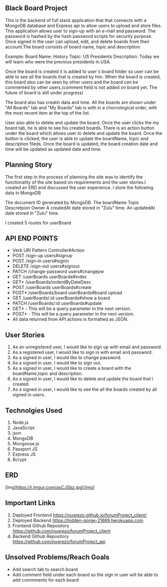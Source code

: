 
## Black Board Project
This is the backend of full stack application that that connects with a MongoDB database and Express api
to allow users to upload and store files. This application allows user to sign-up with an e-mail and password. The
password is hashed by the hash password scripts for security purpose. Once signed in the user
can upload, edit, and delete boards from their account.The board consists of board name, topic
and description:

Example:
Board Name: History
Topic: US Presidents
Description: Today we will learn who were the previous presidents in USA.

Once the board is created it is added to user`s board folder so user can be able to see
all the boards that is created by him. When the board is created, this board also can be seen
by other users and the board can be commented by other users.(comment field is not added on
board yet. The future of board is still under progress)

The board also has creatin data and time. All the boards are shown under "All Boards" tab
and "My Boards" tab is with in a chornological order, with the most recent item at the top of the list.

User also able to delete and update the board. Once the user clicks the my board tab, he is able to
see his created boards. There is an action button under the board which allows user to delete and update
the board. Once the button is clicked, the user is able to update the boardName, topic and
description fileds. Once the board is updated, the board creation date and time will be updated as
updated date and time.


## Planning Story
The first step in the process of planning the site was to identify the functionality of the site
based on requirements and the user stories.I created an ERD and discussed the user experience.
I store the following data in MongoDB

The document ID generated by MongoDB.
The boardName
Topic
Descretpion
Owner
A createdAt date stored in "Zulu" time.
An updatedAt date stored in "Zulu" time.

I created 5 routes for userBoard

## API END POINTS

- Verb	URI Pattern	Controller#Action
- POST	/sign-up	users#signup
- POST	/sign-in	users#signin
- DELETE	/sign-out	users#signout
- PATCH	/change-password	users#changepw
- GET	/userBoards	userBoards#index
- GET*	/userBoards/orderdByDateDesc
- POST	/userBoards	userBoards#create
- POST*	/userBoards/board	userBoards#board upload
- GET	/userBoards/:id	userBoards#show a board
- PATCH	/userBoards/:id	userBoards#update
- GET* - This will be a query parameter in the next version.
- POST* - This will be a query parameter in the next version.
- All data returned from API actions is formatted as JSON.

## User Stories

1.  As an unregistered user, I would like to sign up with email and password.
2.  As a registered user, I would like to sign in with email and password.
3.  As a signed in user, I would like to change password.
4.  As a signed in user, I would like to sign out.
5.  As a signed in user, I would like to create a board with the boardName,topic and
    description.
6.  As a signed in user, I would like to delete and update the board that i created.
7.  As a signed in user, I would like to see the all the boards created by all signed in users.

## Technolgies Used
1. Node.js
2. JavaScript
5. json
7. MongoDB
8. Mongoose.js
10. Passport JS
11. Express JS
12. Bcrypt

## ERD

[img]https://i.imgur.com/asCJSbz.jpg[/img]

## Important Links

1. Deployed Frontend
    https://nugrezo.github.io/forumProject_client/
2. Deployed Backend
    https://hidden-gorge-21669.herokuapp.com
3. Frontend Github Repository
    https://github.com/nugrezo/forumProject_client
4. Backend Github Repository
    https://github.com/nugrezo/forumProject_api

## Unsolved Problems/Reach Goals

- Add search tab to search board
- Add comment field under each board so the sign in user will be able to add commments for
  each board

